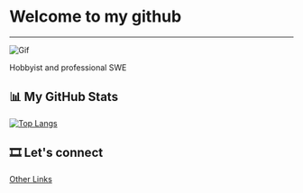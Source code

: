 # Welcome to my github
--- 

![Gif](https://misc.billbert.co/gifs/1614677945011.GIF)

Hobbyist and professional SWE 

<!-- ![Github stats](https://github-readme-stats.vercel.app/api?username=Yalton&show_icons=true) -->

## 📊 My GitHub Stats

[![Top Langs](https://github-readme-stats.vercel.app/api/top-langs/?username=Yalton&layout=compact)](https://github.com/Yalton/github-readme-stats)

## 🎞️ Let's connect

[Other Links](http://bit.ly/m/yalt)
